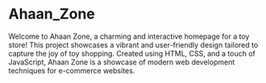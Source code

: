 # Ahaan_Zone
Welcome to Ahaan Zone, a charming and interactive homepage for a toy store! This project showcases a vibrant and user-friendly design tailored to capture the joy of toy shopping. Created using HTML, CSS, and a touch of JavaScript, Ahaan Zone is a showcase of modern web development techniques for e-commerce websites.
